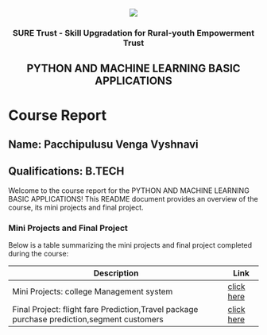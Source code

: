 <!-- PROJECT LOGO -->
<br />

<div align="center">
   <img src='https://user-images.githubusercontent.com/73131499/166115643-d3187f47-d38f-41b2-ae42-5ecbbc60de14.png' />


<h3 align="center">SURE Trust - Skill Upgradation for Rural-youth Empowerment Trust</h3>
  <h2> PYTHON AND MACHINE LEARNING BASIC APPLICATIONS </h2>
</div>

# Course Report

## Name: Pacchipulusu Venga Vyshnavi

## Qualifications: B.TECH

Welcome to the course report for the PYTHON AND MACHINE LEARNING BASIC APPLICATIONS! This README document provides an overview of the course, its mini projects and final project.

### Mini Projects and Final Project

Below is a table summarizing the mini projects and final project completed during the course:

| Description                               | Link                                    |
|-------------------------------------------|-----------------------------------------|
| Mini Projects: college Management system     | [click here](https://github.com/sure-trust/G26_Python/tree/main/Mini%20Projects/Vyshnavi%20PP)|
| Final Project: flight fare Prediction,Travel package purchase prediction,segment customers| [click here](https://github.com/sure-trust/G26_Python/tree/main/Final%20Capstone%20Project/Vyshnavi%20PP)|
